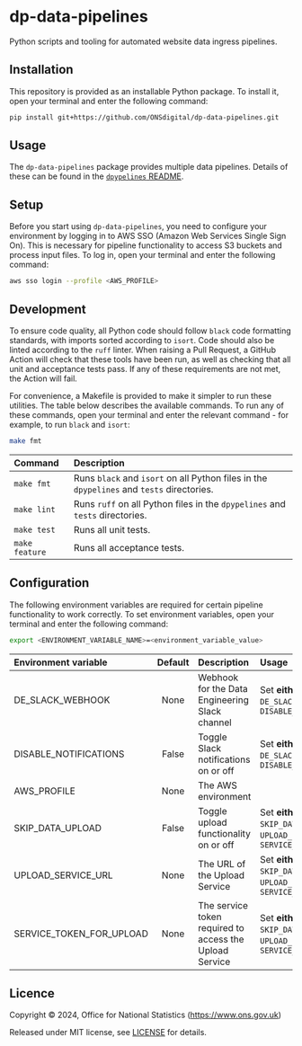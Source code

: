 # dp-data-pipelines

Python scripts and tooling for automated website data ingress pipelines.

## Installation

This repository is provided as an installable Python package. To install it, open your terminal and enter the following command:

```bash
pip install git+https://github.com/ONSdigital/dp-data-pipelines.git
```

## Usage

The `dp-data-pipelines` package provides multiple data pipelines. Details of these can be found in the [`dpypelines` README](./dpypelines/README.md).

## Setup

Before you start using `dp-data-pipelines`, you need to configure your environment by logging in to AWS SSO (Amazon Web Services Single Sign On). This is necessary for pipeline functionality to access S3 buckets and process input files. To log in, open your terminal and enter the following command:

```bash
aws sso login --profile <AWS_PROFILE>
```

## Development

To ensure code quality, all Python code should follow `black` code formatting standards, with imports sorted according to `isort`. Code should also be linted according to the `ruff` linter. When raising a Pull Request, a GitHub Action will check that these tools have been run, as well as checking that all unit and acceptance tests pass. If any of these requirements are not met, the Action will fail.

For convenience, a Makefile is provided to make it simpler to run these utilities. The table below describes the available commands. To run any of these commands, open your terminal and enter the relevant command - for example, to run `black` and `isort`:

```bash
make fmt
```

| Command        | Description                                                                               |
|:---------------|:------------------------------------------------------------------------------------------|
| `make fmt`     | Runs `black` and `isort` on all Python files in the `dpypelines` and `tests` directories. |
| `make lint`    | Runs `ruff` on all Python files in the `dpypelines` and `tests` directories.              |
| `make test`    | Runs all unit tests.                                                                      |
| `make feature` | Runs all acceptance tests.                                                                |

## Configuration

The following environment variables are required for certain pipeline functionality to work correctly. To set environment variables, open your terminal and enter the following command:

```bash
export <ENVIRONMENT_VARIABLE_NAME>=<environment_variable_value>
```

| Environment variable  | Default | Description                                    | Usage                                                            |
|:----------------------|:-------:|:-----------------------------------------------|:-----------------------------------------------------------------|
| DE_SLACK_WEBHOOK      |  None   | Webhook for the Data Engineering Slack channel | Set **either** `DE_SLACK_WEBHOOK` **or** `DISABLE_NOTIFICATIONS` |
| DISABLE_NOTIFICATIONS |  False  | Toggle Slack notifications on or off           | Set **either** `DE_SLACK_WEBHOOK` **or** `DISABLE_NOTIFICATIONS` |
| AWS_PROFILE              |  None   | The AWS environment                                     |
| SKIP_DATA_UPLOAD         |  False  | Toggle upload functionality on or off                   | Set **either** `SKIP_DATA_UPLOAD` **or** `UPLOAD_SERVICE_URL` **and** `SERVICE_TOKEN_FOR_UPLOAD` |
| UPLOAD_SERVICE_URL       |  None   | The URL of the Upload Service                           | Set **either** `SKIP_DATA_UPLOAD` **or** `UPLOAD_SERVICE_URL` **and** `SERVICE_TOKEN_FOR_UPLOAD` |
| SERVICE_TOKEN_FOR_UPLOAD |  None   | The service token required to access the Upload Service | Set **either** `SKIP_DATA_UPLOAD` **or** `UPLOAD_SERVICE_URL` **and** `SERVICE_TOKEN_FOR_UPLOAD` |

Licence
-------

Copyright ©‎ 2024, Office for National Statistics (https://www.ons.gov.uk)

Released under MIT license, see [LICENSE](LICENSE) for details.